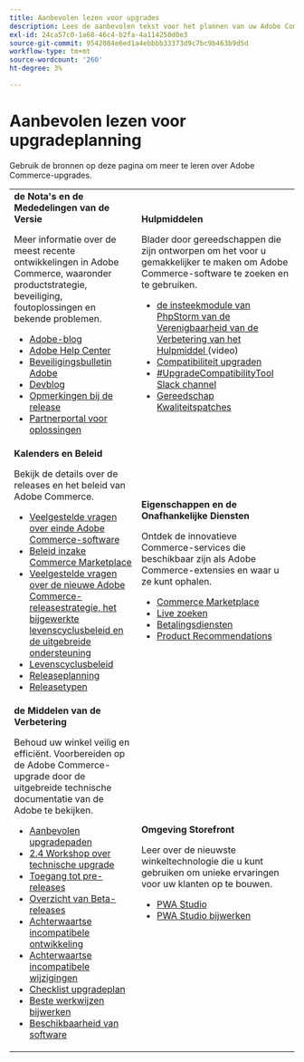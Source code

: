 ```yaml
---
title: Aanbevolen lezen voor upgrades
description: Lees de aanbevolen tekst voor het plannen van uw Adobe Commerce-upgrade.
exl-id: 24ca57c0-1a68-46c4-b2fa-4a114250d0e3
source-git-commit: 9542084e6ed1a4ebbbb33373d9c7bc9b463b9d5d
workflow-type: tm+mt
source-wordcount: '260'
ht-degree: 3%

---
```


# Aanbevolen lezen voor upgradeplanning

Gebruik de bronnen op deze pagina om meer te leren over Adobe Commerce-upgrades.

<table>
  <tbody>
    <tr>
      <td><strong> de Nota's en de Mededelingen van de Versie </strong>
        <p>Meer informatie over de meest recente ontwikkelingen in Adobe Commerce, waaronder productstrategie, beveiliging, foutoplossingen en bekende problemen.</p>
          <ul>
            <li><a href="https://blog.adobe.com/">Adobe-blog</a></li>
            <li><a href="https://experienceleague.adobe.com/docs/commerce-knowledge-base/kb/overview.html">Adobe Help Center</a></li>
            <li><a href="https://helpx.adobe.com/security/security-bulletin.html">Beveiligingsbulletin Adobe</a></li>
            <li><a href="https://community.magento.com/t5/Magento-DevBlog/bg-p/devblog">Devblog</a></li>
            <li><a href="https://experienceleague.adobe.com/docs/commerce-operations/release/notes/overview.html">Opmerkingen bij de release</a></li>
            <li><a href="https://solutionpartners.adobe.com/solution-partners.html">Partnerportal voor oplossingen</a></li>
          </ul>
        </td>
      <td><strong> Hulpmiddelen </strong>
        <p>Blader door gereedschappen die zijn ontworpen om het voor u gemakkelijker te maken om Adobe Commerce-software te zoeken en te gebruiken.</p>
          <ul>
            <li><a href="https://experienceleague.adobe.com/docs/commerce-learn/tutorials/uct-phpstorm.html"> de insteekmodule van PhpStorm van de Verenigbaarheid van de Verbetering van het Hulpmiddel </a> (video)</li>
            <li><a href="../upgrade-compatibility-tool/overview.md">Compatibiliteit upgraden</a></li>
            <li><a href="https://magentocommeng.slack.com/archives/C019Y143U9F">#UpgradeCompatibilityTool Slack channel</a></li>
            <li><a href="../../tools/quality-patches-tool/usage.md">Gereedschap Kwaliteitspatches</a></li>
          </ul>
      </td>
    </tr>
    <tr>
      <td><strong> Kalenders en Beleid </strong>
        <p>Bekijk de details over de releases en het beleid van Adobe Commerce.</p>
          <ul>
            <li><a href="https://experienceleague.adobe.com/docs/commerce-knowledge-base/kb/faq/adobe-commerce-eos-policy-faq.html">Veelgestelde vragen over einde Adobe Commerce-software</a></li>
            <li><a href="https://developer.adobe.com/commerce/marketplace/guides/sellers/compatibility/requirements/">Beleid inzake Commerce Marketplace</a></li>
            <li><a href="https://experienceleague.adobe.com/docs/commerce-knowledge-base/kb/faq/adobe-commerce-release-strategy-lifecycle-policy.html">Veelgestelde vragen over de nieuwe Adobe Commerce-releasestrategie, het bijgewerkte levenscyclusbeleid en de uitgebreide ondersteuning</a></li>
            <li><a href="https://www.adobe.com/content/dam/cc/en/legal/terms/enterprise/pdfs/Adobe-Commerce-Software-Lifecycle-Policy.pdf">Levenscyclusbeleid</a></li>
            <li><a href="../../release/schedule.md">Releaseplanning</a></li>
            <li><a href="../../release/versioning-policy.md">Releasetypen</a></li>
          </ul>
        </td>
      <td><strong> Eigenschappen en de Onafhankelijke Diensten </strong>
        <p>Ontdek de innovatieve Commerce-services die beschikbaar zijn als Adobe Commerce-extensies en waar u ze kunt ophalen.</p>
          <ul>
            <li><a href="https://marketplace.magento.com/">Commerce Marketplace</a></li>
            <li><a href="https://marketplace.magento.com/magento-live-search.html">Live zoeken</a></li>
            <li><a href="https://marketplace.magento.com/magento-payment-services.html">Betalingsdiensten</a></li>
            <li><a href="https://marketplace.magento.com/magento-product-recommendations.html">Product Recommendations</a></li>
          </ul>
      </td>
    </tr>
    <tr>
      <td><strong> de Middelen van de Verbetering </strong>
        <p>Behoud uw winkel veilig en efficiënt. Voorbereiden op de Adobe Commerce-upgrade door de uitgebreide technische documentatie van de Adobe te bekijken.</p>
          <ul>
            <li><a href="recommended-upgrade-paths.md">Aanbevolen upgradepaden</a></li>
            <li><a href="https://experienceleague.adobe.com/docs/commerce-learn/tutorials/upgrade-workshop.html?lang=en">2.4 Workshop over technische upgrade</a></li>
            <li><a href="https://experienceleague.adobe.com/docs/commerce-knowledge-base/kb/troubleshooting/miscellaneous/cannot-access-the-latest-magento-commerce-pre-release.html">Toegang tot pre-releases</a></li>
            <li><a href="../../release/beta.md">Overzicht van Beta-releases</a></li>
            <li><a href="https://developer.adobe.com/commerce/contributor/guides/code-contributions/backward-compatibility-policy/">Achterwaartse incompatibele ontwikkeling</a></li>
            <li><a href="https://developer.adobe.com/commerce/php/development/backward-incompatible-changes/highlights/">Achterwaartse incompatibele wijzigingen</a></li>
            <li><a href="../../implementation-playbook/best-practices/maintenance/upgrade-checklist.md">Checklist upgradeplan</a></li>
            <li><a href="../prepare/best-practices.md">Beste werkwijzen bijwerken</a></li>
            <li><a href="../../release/product-availability.md">Beschikbaarheid van software</a></li>
          </ul>
      </td>
      <td><strong> Omgeving Storefront </strong>
        <p>Leer over de nieuwste winkeltechnologie die u kunt gebruiken om unieke ervaringen voor uw klanten op te bouwen.</p>
          <ul>
            <li><a href="https://developer.adobe.com/commerce/pwa-studio/">PWA Studio</a></li>
            <li><a href="https://developer.adobe.com/commerce/pwa-studio/guides/upgrading-versions">PWA Studio bijwerken</a></li>
          </ul>
      </td>
    </tr>
  </tbody>
</table>

